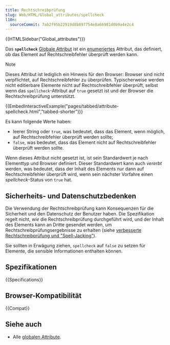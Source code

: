 ```yaml
---
title: Rechtschreibprüfung
slug: Web/HTML/Global_attributes/spellcheck
l10n:
  sourceCommit: 7ab2f95b22919d8b897754e8a66981d0b9a4e2c4
---
```


{{HTMLSidebar("Global_attributes")}}

Das **`spellcheck`** [Globale Attribut](/de/docs/Web/HTML/Global_attributes) ist ein [enumeriertes](/de/docs/Glossary/Enumerated) Attribut, das definiert, ob das Element auf Rechtschreibfehler überprüft werden kann.

> [!NOTE]
> Dieses Attribut ist lediglich ein Hinweis für den Browser: Browser sind nicht verpflichtet, auf Rechtschreibfehler zu überprüfen. Typischerweise werden nicht editierbare Elemente nicht auf Rechtschreibfehler überprüft, selbst wenn das `spellcheck`-Attribut auf `true` gesetzt ist und der Browser die Rechtschreibprüfung unterstützt.

{{EmbedInteractiveExample("pages/tabbed/attribute-spellcheck.html","tabbed-shorter")}}

Es kann folgende Werte haben:

- leerer String oder `true`, was bedeutet, dass das Element, wenn möglich, auf Rechtschreibfehler überprüft werden sollte;
- `false`, was bedeutet, dass das Element nicht auf Rechtschreibfehler überprüft werden sollte.

Wenn dieses Attribut nicht gesetzt ist, ist sein Standardwert je nach Elementtyp und Browser definiert. Dieser Standardwert kann auch _vererbt_ werden, was bedeutet, dass der Inhalt des Elements nur dann auf Rechtschreibfehler überprüft wird, wenn sein nächster Vorfahre einen _spellcheck_-Status von `true` hat.

## Sicherheits- und Datenschutzbedenken

Die Verwendung der Rechtschreibprüfung kann Konsequenzen für die Sicherheit und den Datenschutz der Benutzer haben. Die Spezifikation regelt nicht, _wie_ die Rechtschreibprüfung durchgeführt wird, und der Inhalt des Elements kann an Dritte gesendet werden, um Rechtschreibprüfungsergebnisse zu erhalten (siehe [verbesserte Rechtschreibprüfung und "Spell-Jacking"](https://www.comparitech.com/blog/information-security/what-is-spell-jacking/)).

Sie sollten in Erwägung ziehen, `spellcheck` auf `false` zu setzen für Elemente, die sensible Informationen enthalten können.

## Spezifikationen

{{Specifications}}

## Browser-Kompatibilität

{{Compat}}

## Siehe auch

- Alle [globalen Attribute](/de/docs/Web/HTML/Global_attributes).
